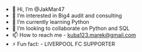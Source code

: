 - 👋 Hi, I’m @JakMar47
- 👀 I’m interested in Big4 audit and consulting
- 🌱 I’m currently learning Python
- 💞️ I’m looking to collaborate on Python and SQL
- 📫 How to reach me - kuba123.marek@gmail.com
- ⚡ Fun fact: - LIVERPOOL FC SUPPORTER

<!---
JakMar47/JakMar47 is a ✨ special ✨ repository because its `README.md` (this file) appears on your GitHub profile.
You can click the Preview link to take a look at your changes.
--->
